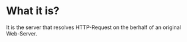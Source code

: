 #                  What it is?

It is the server that resolves HTTP-Request on the berhalf of an original Web-Server.